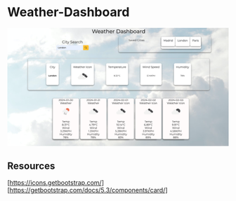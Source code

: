 # Weather-Dashboard

<img src="assets/images/Weather-App.png" alt="Weather App" />

## Resources

[https://icons.getbootstrap.com/]
[https://getbootstrap.com/docs/5.3/components/card/]
